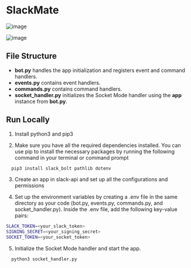 # SlackMate

![image](https://github.com/brianyschae/SlackMate/assets/49376205/a3522148-a694-46b7-be70-84aa0e35fe4d)

![image](https://github.com/brianyschae/SlackMate/assets/49376205/1ce450dc-00fb-49c2-b165-747d77300657)


## File Structure
- **bot.py** handles the app initialization and registers event and command handlers.
- **events.py** contains event handlers.
- **commands.py** contains command handlers.
- **socket_handler.py** initializes the Socket Mode handler using the **app** instance from **bot.py**.


## Run Locally

1. Install python3 and pip3

2. Make sure you have all the required dependencies installed. You can use pip to install the necessary packages by running the following command in your terminal or command prompt

```bash
  pip3 install slack_bolt pathlib dotenv
```

3. Create an app in slack-api and set up all the configurations and permissions

4. Set up the environment variables by creating a .env file in the same directory as your code (bot.py, events.py, commands.py, and socket_handler.py). Inside the .env file, add the following key-value pairs:

```bash
SLACK_TOKEN=<your_slack_token>
SIGNING_SECRET=<your_signing_secret>
SOCKET_TOKEN=<your_socket_token>
```

5. Initialize the Socket Mode handler and start the app.

```bash
  python3 socket_handler.py
```

